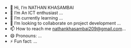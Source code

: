 - 👋 Hi, I’m NATHAN KHASAMBAI
- 👀 I’m An ICT enthusiast ...
- 🌱 I’m currently learning  ...
- 💞️ I’m looking to collaborate on project development ...
- 📫 How to reach me nathankhasambai209@gmail.com...
- 😄 Pronouns: ...
- ⚡ Fun fact: ...

<!---
nathankhasambaigithub2024sept/nathankhasambaigithub2024sept is a ✨ special ✨ repository because its `README.md` (this file) appears on your GitHub profile.
You can click the Preview link to take a look at your changes.
--->
